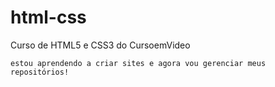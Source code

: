 # html-css
 Curso de HTML5 e CSS3 do CursoemVideo

    estou aprendendo a criar sites e agora vou gerenciar meus repositórios!